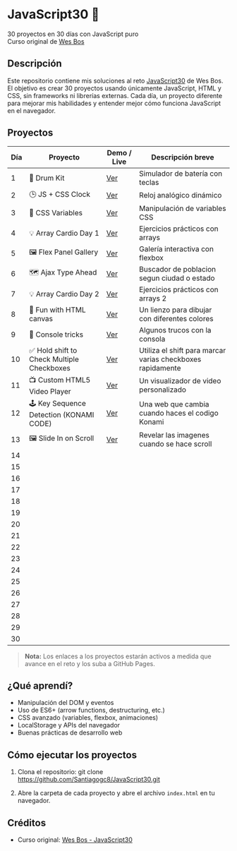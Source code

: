 # JavaScript30 🚀

30 proyectos en 30 días con JavaScript puro  
Curso original de [Wes Bos](https://javascript30.com/)

## Descripción

Este repositorio contiene mis soluciones al reto [JavaScript30](https://javascript30.com/) de Wes Bos. El objetivo es crear 30 proyectos usando únicamente JavaScript, HTML y CSS, sin frameworks ni librerías externas. Cada día, un proyecto diferente para mejorar mis habilidades y entender mejor cómo funciona JavaScript en el navegador.

## Proyectos

| Día | Proyecto                  | Demo / Live                                                        | Descripción breve                    |
|-----|---------------------------|--------------------------------------------------------------------|--------------------------------------|
| 1   | 🥁 Drum Kit               | [Ver](https://santiagogc8.github.io/JavaScript30/Day%2001%20-%20JavaScript%20Drum%20Kit/)    | Simulador de batería con teclas      |
| 2   | 🕒 JS + CSS Clock         | [Ver](https://santiagogc8.github.io/JavaScript30/Day%2002%20-%20JS%20Clock/)        | Reloj analógico dinámico             |
| 3   | 🎨 CSS Variables          | [Ver](https://santiagogc8.github.io/JavaScript30/Day%2003%20-%20Playing%20with%20CSS%20variables%20and%20JS/)| Manipulación de variables CSS        |
| 4   | 💡 Array Cardio Day 1     | [Ver](https://santiagogc8.github.io/JavaScript30/Day%2004%20-%20Array%20cardio/)| Ejercicios prácticos con arrays      |
| 5   | 🖼 Flex Panel Gallery      | [Ver](https://santiagogc8.github.io/JavaScript30/Day%2005%20-%20Flex%20Panels%20Image%20Gallery/)| Galería interactiva con flexbox      |
| 6   | 🗺️ Ajax Type Ahead        | [Ver](https://santiagogc8.github.io/JavaScript30/Day%2006%20-%20Ajax%20Type%20Ahead/)| Buscador de poblacion segun ciudad o estado |                                      
| 7   | 💡 Array Cardio Day 2    | [Ver](https://santiagogc8.github.io/JavaScript30/Day%2007%20-%20Array%20cardio%202/)| Ejercicios prácticos con arrays 2 |                                      
| 8   | 🎨 Fun with HTML canvas  | [Ver](https://santiagogc8.github.io/JavaScript30/Day%2008%20-%20Fun%20with%20HTML%20canvas/)| Un lienzo para dibujar con diferentes colores|
| 9   | 🤖 Console tricks        | [Ver](https://santiagogc8.github.io/JavaScript30/Day%2009%20-%20Console%20tricks/)| Algunos trucos con la consola |
| 10  | ✅ Hold shift to Check Multiple Checkboxes | [Ver](https://santiagogc8.github.io/JavaScript30/Day%2010%20-%20Hold%20shift%20to%20Check%20Multiple%20Checkboxes/)| Utiliza el shift para marcar varias checkboxes rapidamente|
| 11  | 📺 Custom HTML5 Video Player | [Ver](https://santiagogc8.github.io/JavaScript30/Day%2011%20-%20Custom%20HTML5%20Video%20Player/) | Un visualizador de video personalizado |
| 12  | 🕹️ Key Sequence Detection (KONAMI CODE) | [Ver](https://santiagogc8.github.io/JavaScript30/Day%2012%20-%20Key%20Sequence%20Detection%20(KONAMI%20CODE)/)| Una web que cambia cuando haces el codigo Konami |
| 13  | 🖼️ Slide In on Scroll | [Ver](https://santiagogc8.github.io/JavaScript30/Day%2013%20-%20Slide%20In%20on%20Scroll/)| Revelar las imagenes cuando se hace scroll|
| 14  |                           |                                                                    |                                      |
| 15  |                           |                                                                    |                                      |
| 16  |                           |                                                                    |                                      |
| 17  |                           |                                                                    |                                      |
| 18  |                           |                                                                    |                                      |
| 19  |                           |                                                                    |                                      |
| 20  |                           |                                                                    |                                      |
| 21  |                           |                                                                    |                                      |
| 22  |                           |                                                                    |                                      |
| 23  |                           |                                                                    |                                      |
| 24  |                           |                                                                    |                                      |
| 25  |                           |                                                                    |                                      |
| 26  |                           |                                                                    |                                      |
| 27  |                           |                                                                    |                                      |
| 28  |                           |                                                                    |                                      |
| 29  |                           |                                                                    |                                      |
| 30  |                           |                                                                    |                                      |

> **Nota:** Los enlaces a los proyectos estarán activos a medida que avance en el reto y los suba a GitHub Pages.

## ¿Qué aprendí?

- Manipulación del DOM y eventos
- Uso de ES6+ (arrow functions, destructuring, etc.)
- CSS avanzado (variables, flexbox, animaciones)
- LocalStorage y APIs del navegador
- Buenas prácticas de desarrollo web

## Cómo ejecutar los proyectos

1. Clona el repositorio:
git clone https://github.com/Santiagogc8/JavaScript30.git

2. Abre la carpeta de cada proyecto y abre el archivo `index.html` en tu navegador.

## Créditos

- Curso original: [Wes Bos - JavaScript30](https://javascript30.com/)